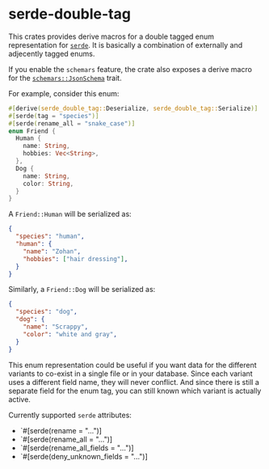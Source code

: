 # serde-double-tag

This crates provides derive macros for a double tagged enum representation for [`serde`].
It is basically a combination of externally and adjecently tagged enums.

If you enable the `schemars` feature,
the crate also exposes a derive macro for the [`schemars::JsonSchema`] trait.

For example, consider this enum:
```rust
#[derive(serde_double_tag::Deserialize, serde_double_tag::Serialize)]
#[serde(tag = "species")]
#[serde(rename_all = "snake_case")]
enum Friend {
  Human {
    name: String,
    hobbies: Vec<String>,
  },
  Dog {
    name: String,
    color: String,
  }
}
```

A `Friend::Human` will be serialized as:
```json
{
  "species": "human",
  "human": {
    "name": "Zohan",
    "hobbies": ["hair dressing"],
  }
}
```

Similarly, a `Friend::Dog` will be serialized as:
```json
{
  "species": "dog",
  "dog": {
    "name": "Scrappy",
    "color": "white and gray",
  }
}
```

This enum representation could be useful if you want data for the different variants to co-exist in a single file or in your database.
Since each variant uses a different field name, they will never conflict.
And since there is still a separate field for the enum tag, you can still known which variant is actually active.

Currently supported `serde` attributes:
* `#[serde(rename = "...")]
* `#[serde(rename_all = "...")]
* `#[serde(rename_all_fields = "...")]
* `#[serde(deny_unknown_fields = "...")]

[`serde`]: https://docs.rs/serde/
[`schemars::JsonSchema`]: https://docs.rs/schemars/latest/schemars/trait.JsonSchema.html
